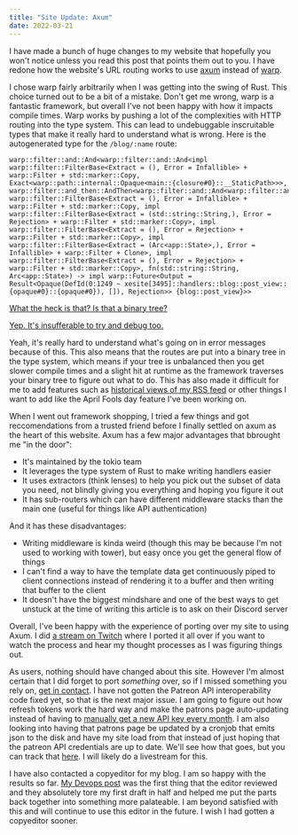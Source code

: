 ```yaml
---
title: "Site Update: Axum"
date: 2022-03-21
---
```


I have made a bunch of huge changes to my website that hopefully you won't notice unless you read this post that points them out to you. I have redone how the website's URL routing works to use [axum](https://tokio.rs/blog/2021-07-announcing-axum) instead of [warp](https://docs.rs/warp/latest/warp/). 

I chose warp fairly arbitrarily when I was getting into the swing of Rust. This choice turned out to be a bit of a mistake. Don't get me wrong, warp is a fantastic framework, but overall I've not been happy with how it impacts compile times. Warp works by pushing a lot of the complexities with HTTP routing into the type system. This can lead to undebuggable inscruitable types that make it really hard to understand what is wrong. Here is the autogenerated type for the `/blog/:name` route:

```
warp::filter::and::And<warp::filter::and::And<impl warp::filter::FilterBase<Extract = (), Error = Infallible> + warp::Filter + std::marker::Copy, Exact<warp::path::internal::Opaque<main::{closure#0}::__StaticPath>>>, warp::filter::and_then::AndThen<warp::filter::and::And<warp::filter::and::And<warp::filter::and::And<warp::filter::and::And<impl warp::filter::FilterBase<Extract = (), Error = Infallible> + warp::Filter + std::marker::Copy, impl warp::filter::FilterBase<Extract = (std::string::String,), Error = Rejection> + warp::Filter + std::marker::Copy>, impl warp::filter::FilterBase<Extract = (), Error = Rejection> + warp::Filter + std::marker::Copy>, impl warp::filter::FilterBase<Extract = (Arc<app::State>,), Error = Infallible> + warp::Filter + Clone>, impl warp::filter::FilterBase<Extract = (), Error = Rejection> + warp::Filter + std::marker::Copy>, fn(std::string::String, Arc<app::State>) -> impl warp::Future<Output = Result<Opaque(DefId(0:1249 ~ xesite[3495]::handlers::blog::post_view::{opaque#0}::{opaque#0}), []), Rejection>> {blog::post_view}>>
```

[What the heck is that? Is that a binary tree?](conversation://Numa/delet)

[Yep. It's insufferable to try and debug too.](conversation://Cadey/coffee)

Yeah, it's really hard to understand what's going on in error messages because of this. This also means that the routes are put into a binary tree in the type system, which means if your tree is unbalanced then you get slower compile times and a slight hit at runtime as the framework traverses your binary tree to figure out what to do. This has also made it difficult for me to add features such as [historical views of my RSS feed](https://github.com/Xe/site/issues/419) or other things I want to add like the April Fools day feature I've been working on.

When I went out framework shopping, I tried a few things and got reccomendations from a trusted friend before I finally settled on axum as the heart of this website. Axum has a few major advantages that bbrought me "in the door":

- It's maintained by the tokio team
- It leverages the type system of Rust to make writing handlers easier
- It uses extractors (think lenses) to help you pick out the subset of data you need, not blindly giving you everything and hoping you figure it out
- It has sub-routers which can have different middleware stacks than the main one (useful for things like API authentication)

And it has these disadvantages:

- Writing middleware is kinda weird (though this may be because I'm not used to working with tower), but easy once you get the general flow of things
- I can't find a way to have the template data get continuously piped to client connections instead of rendering it to a buffer and then writing that buffer to the client
- It doesn't have the biggest mindshare and one of the best ways to get unstuck at the time of writing this article is to ask on their Discord server

Overall, I've been happy with the experience of porting over my site to using Axum. I did [a stream on Twitch](https://www.twitch.tv/videos/1429533858) where I ported it all over if you want to watch the process and hear my thought processes as I was figuring things out.

As users, nothing should have changed about this site. However I'm almost certain that I did forget to port _something_ over, so if I missed something you rely on, [get in contact](/contact). I have not gotten the Patreon API interoperability code fixed yet, so that is the next major issue. I am going to figure out how refresh tokens work the hard way and make the patrons page auto-updating instead of having to [manually get a new API key every month](https://github.com/Xe/site/blob/main/docs/patron-page.org). I am also looking into having that patrons page be updated by a cronjob that emits json to the disk and have my site load from that instead of just hoping that the patreon API credentials are up to date. We'll see how that goes, but you can track that [here](https://github.com/Xe/site/issues/442). I will likely do a livestream for this.

I have also contacted a copyeditor for my blog. I am so happy with the results so far. [My Devops post](/blog/social-quandry-devops-2022-03-17) was the first thing that the editor reviewed and they absolutely tore my first draft in half and helped me put the parts back together into something more palateable. I am beyond satisfied with this and will continue to use this editor in the future. I wish I had gotten a copyeditor sooner.
